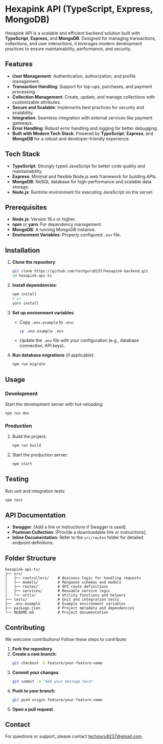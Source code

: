 # Hexapink API (TypeScript, Express, MongoDB)

Hexapink API is a scalable and efficient backend solution built with **TypeScript**, **Express**, and **MongoDB**. Designed for managing transactions, collections, and user interactions, it leverages modern development practices to ensure maintainability, performance, and security.

## Features

- **User Management**: Authentication, authorization, and profile management.
- **Transaction Handling**: Support for top-ups, purchases, and payment processing.
- **Collection Management**: Create, update, and manage collections with customizable attributes.
- **Secure and Scalable**: Implements best practices for security and scalability.
- **Integration**: Seamless integration with external services like payment gateways.
- **Error Handling**: Robust error handling and logging for better debugging.
- **Built with Modern Tech Stack**: Powered by **TypeScript**, **Express**, and **MongoDB** for a robust and developer-friendly experience.

## Tech Stack

- **TypeScript**: Strongly typed JavaScript for better code quality and maintainability.
- **Express**: Minimal and flexible Node.js web framework for building APIs.
- **MongoDB**: NoSQL database for high-performance and scalable data storage.
- **Node.js**: Runtime environment for executing JavaScript on the server.

## Prerequisites

- **Node.js**: Version 16.x or higher.
- **npm** or **yarn**: For dependency management.
- **MongoDB**: A running MongoDB instance.
- **Environment Variables**: Properly configured `.env` file.

## Installation

1. **Clone the repository**:
   ```bash
   git clone https://github.com/techguru8237/hexapink-backend.git
   cd hexapink-api-ts
   ```

2. **Install dependencies**:
   ```bash
   npm install
   # or
   yarn install
   ```

3. **Set up environment variables**:
   - Copy `.env.example` to `.env`:
     ```bash
     cp .env.example .env
     ```
   - Update the `.env` file with your configuration (e.g., database connection, API keys).

4. **Run database migrations** (if applicable):
   ```bash
   npm run migrate
   ```

## Usage

### Development

Start the development server with hot-reloading:
```bash
npm run dev
```

### Production

1. Build the project:
   ```bash
   npm run build
   ```

2. Start the production server:
   ```bash
   npm start
   ```

## Testing

Run unit and integration tests:
```bash
npm test
```

## API Documentation

- **Swagger**: [Add a link or instructions if Swagger is used].
- **Postman Collection**: [Provide a downloadable link or instructions].
- **Inline Documentation**: Refer to the `src/routes` folder for detailed endpoint definitions.

## Folder Structure

```
hexapink-api-ts/
├── src/
│   ├── controllers/    # Business logic for handling requests
│   ├── models/         # Mongoose schemas and models
│   ├── routes/         # API route definitions
│   ├── services/       # Reusable service logic
│   └── utils/          # Utility functions and helpers
├── tests/              # Unit and integration tests
├── .env.example        # Example environment variables
├── package.json        # Project metadata and dependencies
└── README.md           # Project documentation
```

## Contributing

We welcome contributions! Follow these steps to contribute:

1. **Fork the repository**.
2. **Create a new branch**:
   ```bash
   git checkout -b feature/your-feature-name
   ```
3. **Commit your changes**:
   ```bash
   git commit -m "Add your message here"
   ```
4. **Push to your branch**:
   ```bash
   git push origin feature/your-feature-name
   ```
5. **Open a pull request**.


## Contact

For questions or support, please contact techguru8237@gmail.com.